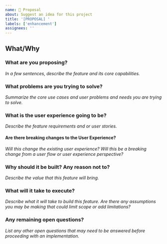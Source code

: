 ```yaml
---
name: 💭 Proposal
about: Suggest an idea for this project
title: '[PROPOSAL] '
labels: ['enhancement']
assignees: ''
---
```


## What/Why
### What are you proposing?
*In a few sentences, describe the feature and its core capabilities.*

### What problems are you trying to solve?
*Summarize the core use cases and user problems and needs you are trying to solve.*

### What is the user experience going to be?
*Describe the feature requirements and or user stories.*

#### Are there breaking changes to the User Experience?
*Will this change the existing user experience? Will this be a breaking change from a user flow or user experience perspective?*

### Why should it be built? Any reason not to?
*Describe the value that this feature will bring.*

### What will it take to execute?
*Describe what it will take to build this feature. Are there any assumptions you may be making that could limit scope or add limitations?*

### Any remaining open questions?
*List any other open questions that may need to be answered before proceeding with an implementation.*
